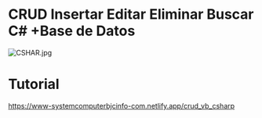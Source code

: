 # CRUD Insertar Editar Eliminar Buscar C# +Base de Datos  
![CSHAR.jpg](https://i.postimg.cc/T3Cnn95z/CSHAR.jpg)
# Tutorial 
https://www-systemcomputerbjcinfo-com.netlify.app/crud_vb_csharp
